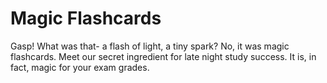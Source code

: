 # Magic Flashcards

Gasp! What was that- a flash of light, a tiny spark? No, it was magic flashcards. Meet our secret ingredient for late night study success. It is, in fact, magic for your exam grades.